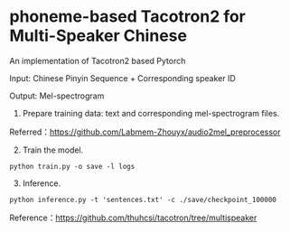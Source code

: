 # phoneme-based Tacotron2 for Multi-Speaker Chinese
An implementation of Tacotron2 based Pytorch

Input: Chinese Pinyin Sequence + Corresponding speaker ID

Output: Mel-spectrogram

1. Prepare training data: text and corresponding mel-spectrogram files.

Referred：https://github.com/Labmem-Zhouyx/audio2mel_preprocessor

2. Train the model.

`python train.py -o save -l logs`

3. Inference.

`python inference.py -t 'sentences.txt' -c ./save/checkpoint_100000`

Reference：https://github.com/thuhcsi/tacotron/tree/multispeaker
